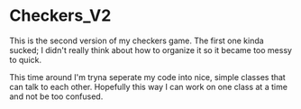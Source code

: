 # Checkers_V2


This is the second version of my checkers game. The first one kinda sucked; I didn't really think about how to organize it 
so it became too messy to quick.

This time around I'm tryna seperate my code into nice, simple classes that can talk to each other. Hopefully this way I can work on one 
class at a time and not be too confused.
